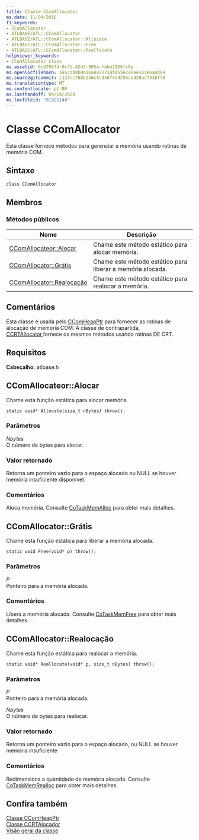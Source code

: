 ```yaml
---
title: Classe CComAllocator
ms.date: 11/04/2016
f1_keywords:
- CComAllocator
- ATLBASE/ATL::CComAllocator
- ATLBASE/ATL::CComAllocator::Allocate
- ATLBASE/ATL::CComAllocator::Free
- ATLBASE/ATL::CComAllocator::Reallocate
helpviewer_keywords:
- CComAllocator class
ms.assetid: 0cd706fd-0c7b-42d3-9054-febe2966fc8e
ms.openlocfilehash: 165cdb8b0b16a4872214f4556c26ee141e6a4d89
ms.sourcegitcommit: c123cc76bb2b6c5cde6f4c425ece420ac733bf70
ms.translationtype: MT
ms.contentlocale: pt-BR
ms.lasthandoff: 04/14/2020
ms.locfileid: "81321148"
---
```

# <a name="ccomallocator-class"></a>Classe CComAllocator

Esta classe fornece métodos para gerenciar a memória usando rotinas de memória COM.

## <a name="syntax"></a>Sintaxe

```
class CComAllocator
```

## <a name="members"></a>Membros

### <a name="public-methods"></a>Métodos públicos

|Nome|Descrição|
|----------|-----------------|
|[CComAllocateor::Alocar](#allocate)|Chame este método estático para alocar memória.|
|[CComAllocator::Grátis](#free)|Chame este método estático para liberar a memória alocada.|
|[CComAllocator::Realocação](#reallocate)|Chame este método estático para realocar a memória.|

## <a name="remarks"></a>Comentários

Esta classe é usada pelo [CComHeapPtr](../../atl/reference/ccomheapptr-class.md) para fornecer as rotinas de alocação de memória COM. A classe de contrapartida, [CCRTAllocator,](../../atl/reference/ccrtallocator-class.md)fornece os mesmos métodos usando rotinas DE CRT.

## <a name="requirements"></a>Requisitos

**Cabeçalho:** atlbase.h

## <a name="ccomallocatorallocate"></a><a name="allocate"></a>CComAllocateor::Alocar

Chame esta função estática para alocar memória.

```
static void* Allocate(size_t nBytes) throw();
```

### <a name="parameters"></a>Parâmetros

*Nbytes*<br/>
O número de bytes para alocar.

### <a name="return-value"></a>Valor retornado

Retorna um ponteiro vazio para o espaço alocado ou NULL se houver memória insuficiente disponível.

### <a name="remarks"></a>Comentários

Aloca memória. Consulte [CoTaskMemAlloc](/windows/win32/api/combaseapi/nf-combaseapi-cotaskmemalloc) para obter mais detalhes.

## <a name="ccomallocatorfree"></a><a name="free"></a>CComAllocator::Grátis

Chame esta função estática para liberar a memória alocada.

```
static void Free(void* p) throw();
```

### <a name="parameters"></a>Parâmetros

*P*<br/>
Ponteiro para a memória alocada.

### <a name="remarks"></a>Comentários

Libera a memória alocada. Consulte [CoTaskMemFree](/windows/win32/api/combaseapi/nf-combaseapi-cotaskmemfree) para obter mais detalhes.

## <a name="ccomallocatorreallocate"></a><a name="reallocate"></a>CComAllocator::Realocação

Chame esta função estática para realocar a memória.

```
static void* Reallocate(void* p, size_t nBytes) throw();
```

### <a name="parameters"></a>Parâmetros

*P*<br/>
Ponteiro para a memória alocada.

*Nbytes*<br/>
O número de bytes para realocar.

### <a name="return-value"></a>Valor retornado

Retorna um ponteiro vazio para o espaço alocado, ou NULL se houver memória insuficiente

### <a name="remarks"></a>Comentários

Redimensiona a quantidade de memória alocada. Consulte [CoTaskMemRealloc](/windows/win32/api/combaseapi/nf-combaseapi-cotaskmemrealloc) para obter mais detalhes.

## <a name="see-also"></a>Confira também

[Classe CComHeapPtr](../../atl/reference/ccomheapptr-class.md)<br/>
[Classe CCRTAlocador](../../atl/reference/ccrtallocator-class.md)<br/>
[Visão geral da classe](../../atl/atl-class-overview.md)
